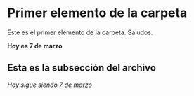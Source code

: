 # Primer elemento de la carpeta

Este es el primer elemento de la carpeta. Saludos.

**Hoy es 7 de marzo**

## Esta es la subsección del archivo

*Hoy sigue siendo 7 de marzo*

